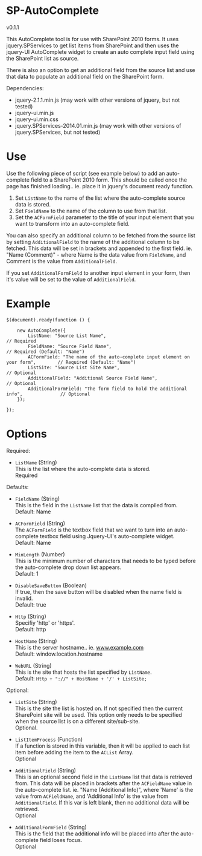 # SP-AutoComplete

v0.1.1

This AutoComplete tool is for use with SharePoint 2010 forms.  It uses jquery.SPServices to get list items from SharePoint
and then uses the jquery-UI AutoComplete widget to create an auto complete input field using the SharePoint list as source.

There is also an option to get an additional field from the source list and use that data to populate an additional field
on the SharePoint form.

Dependencies: 
* jquery-2.1.1.min.js (may work with other versions of jquery, but not tested)
* jquery-ui.min.js
* jquery-ui.min.css
* jquery.SPServices-2014.01.min.js (may work with other versions of jquery.SPServices, but not tested)

# Use

Use the following piece of script (see example below) to add an auto-complete field to a SharePoint 2010 form.  This should be called once the page has finished loading..  ie. place it in jquery's document ready function.

1. Set `ListName` to the name of the list where the auto-complete source data is stored.  
2. Set `FieldName` to the name of the column to use from that list.  
3. Set the `ACFormField` parameter to the title of your input element that you want to transform into an auto-complete field.

You can also specify an additional column to be fetched from the source list by setting `AdditionalField` to the name of the additional column to be fetched.
This data will be set in brackets and appended to the first field.  ie. "Name (Comment)" - where Name is the data value from `FieldName`, and Comment is the value from `AdditionalField`.

If you set `AdditionalFormField` to another input element in your form, then it's value will be set to the value of `AdditionalField`.

# Example
	 
	$(document).ready(function () {
		
		new AutoComplete({
			ListName: "Source List Name",													// Required
			FieldName: "Source Field Name",													// Required (Default: "Name")
			ACFormField: "The name of the auto-complete input element on your form",		// Required (Default: "Name")
			ListSite: "Source List Site Name", 												// Optional
			AdditionalField: "Additional Source Field Name",								// Optional
			AdditionalFormField: "The form field to hold the additional info",				// Optional
		});
	
	});


# Options

Required:

* `ListName` (String)  
This is the list where the auto-complete data is stored.  
Required


Defaults:
	
* `FieldName` (String)  
This is the field in the `ListName` list that the data is compiled from.  
Default: Name
	
* `ACFormField` (String)  
The `ACFormField` is the textbox field that we want to turn into an auto-complete textbox field using Jquery-UI's auto-complete widget.  
Default: Name
	
* `MinLength` (Number)  
This is the minimum number of characters that needs to be typed before the auto-complete drop down list appears.  
Default: 1
	
* `DisableSaveButton` (Boolean)  
If true, then the save button will be disabled when the name field is invalid.  
Default: true
	
* `Http` (String)  
Specifiy 'http' or 'https'.  
Default: http

* `HostName` (String)  
This is the server hostname.. ie. www.example.com  
Default: window.location.hostname

* `WebURL` (String)  
This is the site that hosts the list specified by `ListName`.  
Default: `Http + "://" + HostName + '/' + ListSite;`


Optional:

* `ListSite` (String)  
This is the site the list is hosted on.  If not specified then the current SharePoint site will be used.  This option only needs to be specified when the source list is on a different site/sub-site.  
Optional.
	
* `ListItemProcess` (Function)  
If a function is stored in this variable, then it will be applied to each list item before adding the item to the `ACList` Array.  
Optional

* `AdditionalField` (String)  
This is an optional second field in the `ListName` list that data is retrieved from.  This data will be placed in brackets after the `ACFieldName` value in the auto-complete list.  ie. "Name (Additional Info)", where 'Name' is the value from `ACFieldName`, and 'Additional Info' is the value from `AdditionalField`.  If this var is left blank, then no additional data will be retrieved.  
Optional
	
* `AdditionalFormField` (String)  
This is the field that the additional info will be placed into after the auto-complete field loses focus.  
Optional

